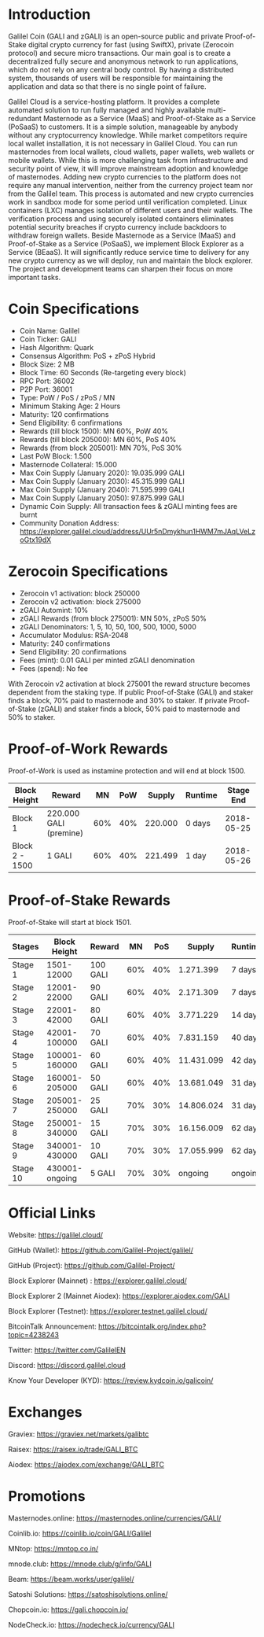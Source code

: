 # Introduction

Galilel Coin (GALI and zGALI) is an open-source public and private
Proof-of-Stake digital crypto currency for fast (using SwiftX), private
(Zerocoin protocol) and secure micro transactions. Our main goal is to create a
decentralized fully secure and anonymous network to run applications, which do
not rely on any central body control. By having a distributed system, thousands
of users will be responsible for maintaining the application and data so that
there is no single point of failure.

Galilel Cloud is a service-hosting platform. It provides a complete automated
solution to run fully managed and highly available multi-redundant Masternode
as a Service (MaaS) and Proof-of-Stake as a Service (PoSaaS) to customers. It
is a simple solution, manageable by anybody without any cryptocurrency
knowledge. While market competitors require local wallet installation, it is
not necessary in Galilel Cloud. You can run masternodes from local wallets,
cloud wallets, paper wallets, web wallets or mobile wallets. While this is more
challenging task from infrastructure and security point of view, it will
improve mainstream adoption and knowledge of masternodes. Adding new crypto
currencies to the platform does not require any manual intervention, neither
from the currency project team nor from the Galilel team. This process is
automated and new crypto currencies work in sandbox mode for some period until
verification completed. Linux containers (LXC) manages isolation of different
users and their wallets. The verification process and using securely isolated
containers eliminates potential security breaches if crypto currency include
backdoors to withdraw foreign wallets. Beside Masternode as a Service (MaaS)
and Proof-of-Stake as a Service (PoSaaS), we implement Block Explorer as a
Service (BEaaS). It will significantly reduce service time to delivery for any
new crypto currency as we will deploy, run and maintain the block explorer. The
project and development teams can sharpen their focus on more important tasks.

# Coin Specifications

* Coin Name: Galilel
* Coin Ticker: GALI
* Hash Algorithm: Quark
* Consensus Algorithm: PoS + zPoS Hybrid
* Block Size: 2 MB
* Block Time: 60 Seconds (Re-targeting every block)
* RPC Port: 36002
* P2P Port: 36001
* Type: PoW / PoS / zPoS / MN
* Minimum Staking Age: 2 Hours
* Maturity: 120 confirmations
* Send Eligibility: 6 confirmations
* Rewards (till block 1500): MN 60%, PoW 40%
* Rewards (till block 205000): MN 60%, PoS 40%
* Rewards (from block 205001): MN 70%, PoS 30%
* Last PoW Block: 1.500
* Masternode Collateral: 15.000
* Max Coin Supply (January 2020): 19.035.999 GALI
* Max Coin Supply (January 2030): 45.315.999 GALI
* Max Coin Supply (January 2040): 71.595.999 GALI
* Max Coin Supply (January 2050): 97.875.999 GALI
* Dynamic Coin Supply: All transaction fees & zGALI minting fees are burnt
* Community Donation Address: https://explorer.galilel.cloud/address/UUr5nDmykhun1HWM7mJAqLVeLzoGtx19dX

# Zerocoin Specifications

* Zerocoin v1 activation: block 250000
* Zerocoin v2 activation: block 275000
* zGALI Automint: 10%
* zGALI Rewards (from block 275001): MN 50%, zPoS 50%
* zGALI Denominators: 1, 5, 10, 50, 100, 500, 1000, 5000
* Accumulator Modulus: RSA-2048
* Maturity: 240 confirmations
* Send Eligibility: 20 confirmations
* Fees (mint): 0.01 GALI per minted zGALI denomination
* Fees (spend): No fee

With Zerocoin v2 activation at block 275001 the reward structure becomes
dependent from the staking type. If public Proof-of-Stake (GALI) and staker
finds a block, 70% paid to masternode and 30% to staker. If private
Proof-of-Stake (zGALI) and staker finds a block, 50% paid to masternode and 50%
to staker.

# Proof-of-Work Rewards

Proof-of-Work is used as instamine protection and will end at block 1500.

Block Height   | Reward                 | MN  | PoW | Supply  | Runtime | Stage End
---------------|------------------------|-----|-----|---------|---------|-----------
Block 1        | 220.000 GALI (premine) | 60% | 40% | 220.000 | 0 days  | 2018-05-25
Block 2 - 1500 |       1 GALI           | 60% | 40% | 221.499 | 1 day   | 2018-05-26

# Proof-of-Stake Rewards

Proof-of-Stake will start at block 1501.

Stages   | Block Height    | Reward   | MN  | PoS | Supply     | Runtime | Stage End
---------|-----------------|----------|-----|-----|------------|---------|-----------
Stage 1  |      1501-12000 | 100 GALI | 60% | 40% |  1.271.399 |  7 days | 2018-06-02
Stage 2  |     12001-22000 |  90 GALI | 60% | 40% |  2.171.309 |  7 days | 2018-06-09
Stage 3  |     22001-42000 |  80 GALI | 60% | 40% |  3.771.229 | 14 days | 2018-06-23
Stage 4  |    42001-100000 |  70 GALI | 60% | 40% |  7.831.159 | 40 days | 2018-08-02
Stage 5  |   100001-160000 |  60 GALI | 60% | 40% | 11.431.099 | 42 days | 2018-09-13
Stage 6  |   160001-205000 |  50 GALI | 60% | 40% | 13.681.049 | 31 days | 2018-10-14
Stage 7  |   205001-250000 |  25 GALI | 70% | 30% | 14.806.024 | 31 days | 2018-11-14
Stage 8  |   250001-340000 |  15 GALI | 70% | 30% | 16.156.009 | 62 days | 2019-01-15
Stage 9  |   340001-430000 |  10 GALI | 70% | 30% | 17.055.999 | 62 days | 2019-03-18
Stage 10 |  430001-ongoing |   5 GALI | 70% | 30% |    ongoing | ongoing |    ongoing

# Official Links

Website: https://galilel.cloud/

GitHub (Wallet): https://github.com/Galilel-Project/galilel/

GitHub (Project): https://github.com/Galilel-Project/

Block Explorer (Mainnet) : https://explorer.galilel.cloud/

Block Explorer 2 (Mainnet Aiodex): https://explorer.aiodex.com/GALI

Block Explorer (Testnet): https://explorer.testnet.galilel.cloud/

BitcoinTalk Announcement: https://bitcointalk.org/index.php?topic=4238243

Twitter: https://twitter.com/GalilelEN

Discord: https://discord.galilel.cloud

Know Your Developer (KYD): https://review.kydcoin.io/galicoin/

# Exchanges

Graviex: https://graviex.net/markets/galibtc

Raisex: https://raisex.io/trade/GALI_BTC

Aiodex: https://aiodex.com/exchange/GALI_BTC

# Promotions

Masternodes.online: https://masternodes.online/currencies/GALI/

Coinlib.io: https://coinlib.io/coin/GALI/Galilel

MNtop: https://mntop.co.in/

mnode.club: https://mnode.club/g/info/GALI

Beam: https://beam.works/user/galilel/

Satoshi Solutions: https://satoshisolutions.online/

Chopcoin.io: https://gali.chopcoin.io/

NodeCheck.io: https://nodecheck.io/currency/GALI
